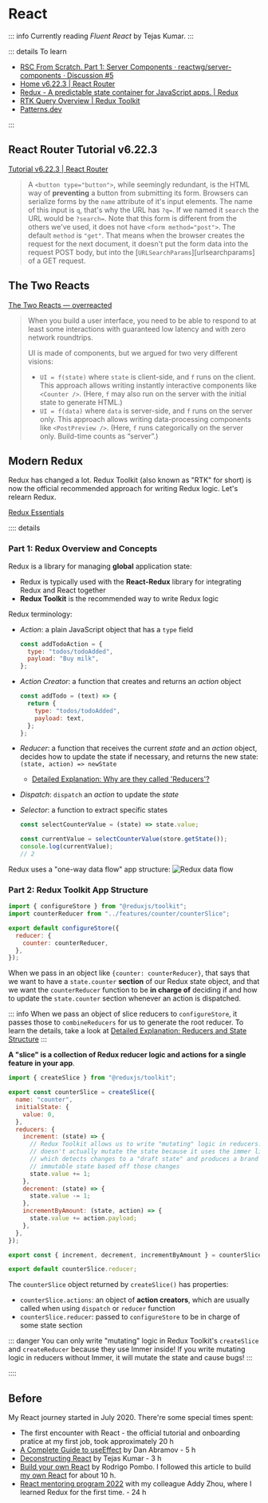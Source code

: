 # React <Tag variant='brand' value='65 h' />

::: info
Currently reading _Fluent React_ by Tejas Kumar.
:::

::: details To learn

- [RSC From Scratch. Part 1: Server Components · reactwg/server-components · Discussion #5](https://github.com/reactwg/server-components/discussions/5)
- [Home v6.22.3 | React Router](https://reactrouter.com/en/main)
- [Redux - A predictable state container for JavaScript apps. | Redux](https://redux.js.org/)
- [RTK Query Overview | Redux Toolkit](https://redux-toolkit.js.org/rtk-query/overview)
- [Patterns.dev](https://www.patterns.dev/)

:::

## React Router Tutorial v6.22.3 <Tag value="2 h" /> <Tag variant="red" value="In progress" />

[Tutorial v6.22.3 | React Router](https://reactrouter.com/en/main/start/tutorial)

> A `<button type="button">`, while seemingly redundant, is the HTML way of **preventing** a button from submitting its form.
> Browsers can serialize forms by the `name` attribute of it's input elements. The name of this input is `q`, that's why the URL has `?q=`. If we named it `search` the URL would be `?search=`. Note that this form is different from the others we've used, it does not have `<form method="post">`. The default `method` is `"get"`. That means when the browser creates the request for the next document, it doesn't put the form data into the request POST body, but into the [`URLSearchParams`][urlsearchparams] of a GET request.

## The Two Reacts <Tag value="1 h" />

<Timestamp value="March 24, 2024" />

[The Two Reacts — overreacted](https://overreacted.io/the-two-reacts/)

> When you build a user interface, you need to be able to respond to at least some interactions with guaranteed low latency and with zero network roundtrips.
>
> UI is made of components, but we argued for two very different visions:
>
> - `UI = f(state)` where `state` is client-side, and `f` runs on the client. This approach allows writing instantly interactive components like `<Counter />`. (Here, `f` may also run on the server with the initial state to generate HTML.)
> - `UI = f(data)` where `data` is server-side, and `f` runs on the server only. This approach allows writing data-processing components like `<PostPreview />`. (Here, `f` runs categorically on the server only. Build-time counts as “server”.)

## Modern Redux <Tag value='2 h' /> <Tag variant="red" value='Draft' />

<Timestamp value="March, 2024" />

Redux has changed a lot. Redux Toolkit (also known as "RTK" for short) is now the official recommended approach for writing Redux logic. Let's relearn Redux.

[Redux Essentials](https://redux.js.org/tutorials/essentials/part-1-overview-concepts)

<!-- https://github.com/markdown-it/markdown-it-container/issues/6#issuecomment-213789283 -->

:::: details

### Part 1: Redux Overview and Concepts

Redux is a library for managing **global** application state:

- Redux is typically used with the **React-Redux** library for integrating Redux and React together
- **Redux Toolkit** is the recommended way to write Redux logic

Redux terminology:

- _Action_: a plain JavaScript object that has a `type` field
  ```js
  const addTodoAction = {
    type: "todos/todoAdded",
    payload: "Buy milk",
  };
  ```
- _Action Creator_: a function that creates and returns an _action_ object
  ```js
  const addTodo = (text) => {
    return {
      type: "todos/todoAdded",
      payload: text,
    };
  };
  ```
- _Reducer_: a function that receives the current _state_ and an _action_ object, decides how to update the state if necessary, and returns the new state: `(state, action) => newState`
  - [Detailed Explanation: Why are they called 'Reducers'?](https://redux.js.org/tutorials/essentials/part-1-overview-concepts#reducers)
- _Dispatch_: `dispatch` an _action_ to update the _state_
- _Selector_: a function to extract specific states

  ```js
  const selectCounterValue = (state) => state.value;

  const currentValue = selectCounterValue(store.getState());
  console.log(currentValue);
  // 2
  ```

Redux uses a "one-way data flow" app structure:
![Redux data flow](/redux-data-flow.gif)

### Part 2: Redux Toolkit App Structure

```js
import { configureStore } from "@reduxjs/toolkit";
import counterReducer from "../features/counter/counterSlice";

export default configureStore({
  reducer: {
    counter: counterReducer,
  },
});
```

When we pass in an object like `{counter: counterReducer}`, that says that we want to have a `state.counter` **section** of our Redux state object, and that we want the `counterReducer` function to be **in charge of** deciding if and how to update the `state.counter` section whenever an action is dispatched.

::: info
When we pass an object of slice reducers to `configureStore`, it passes those to `combineReducers` for us to generate the root reducer. To learn the details, take a look at [Detailed Explanation: Reducers and State Structure](https://redux.js.org/tutorials/essentials/part-2-app-structure#redux-slices)
:::

**A "slice" is a collection of Redux reducer logic and actions for a single feature in your app**.

```js
import { createSlice } from "@reduxjs/toolkit";

export const counterSlice = createSlice({
  name: "counter",
  initialState: {
    value: 0,
  },
  reducers: {
    increment: (state) => {
      // Redux Toolkit allows us to write "mutating" logic in reducers. It
      // doesn't actually mutate the state because it uses the immer library,
      // which detects changes to a "draft state" and produces a brand new
      // immutable state based off those changes
      state.value += 1;
    },
    decrement: (state) => {
      state.value -= 1;
    },
    incrementByAmount: (state, action) => {
      state.value += action.payload;
    },
  },
});

export const { increment, decrement, incrementByAmount } = counterSlice.actions;

export default counterSlice.reducer;
```

The `counterSlice` object returned by `createSlice()` has properties:

- `counterSlice.actions`: an object of **action creators**, which are usually called when using `dispatch` or `reducer` function
- `counterSlice.reducer`: passed to `configureStore` to be in charge of some state section

::: danger
You can only write "mutating" logic in Redux Toolkit's `createSlice` and `createReducer` because they use Immer inside! If you write mutating logic in reducers without Immer, it will mutate the state and cause bugs!
:::

::::

## Before <Tag value='62 h' />

My React journey started in July 2020. There're some special times spent:

- The first encounter with React - the official tutorial and onboarding pratice at my first job, took approximately 20 h
- [A Complete Guide to useEffect](https://overreacted.io/a-complete-guide-to-useeffect/) by Dan Abramov - 5 h
- [Deconstructing React](https://youtu.be/eTcyOCd6v1c?si=Zis_VAl1pgEWdZhj) by Tejas Kumar - 3 h
- [Build your own React](https://pomb.us/build-your-own-react/) by Rodrigo Pombo. I followed this article to build [my own React](https://github.com/yuleicul/build-your-own/tree/main/react) for about 10 h.
- [React mentoring program 2022](https://github.com/yuleicul/react-mentoring-program-2022) with my colleague Addy Zhou, where I learned Redux for the first time. - 24 h
